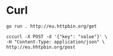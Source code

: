 # Curl

```
go run . http://eu.httpbin.org/get
```

```
cccurl -X POST -d '{"key": "value"}' \
-H "Content-Type: application/json" \
http://eu.hhtpbin.org/post
```
